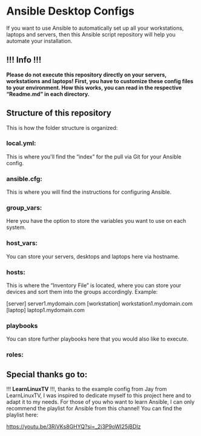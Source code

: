 # Ansible Desktop Configs

If you want to use Ansible to automatically set up all your workstations, laptops and servers, then this Ansible script repository will help you automate your installation.

## !!! Info !!!

**Please do not execute this repository directly on your servers, workstations and laptops!
First, you have to customize these config files to your environment. How this works, you can read in the respective “Readme.md” in each directory.**

## Structure of this repository

This is how the folder structure is organized:

### local.yml: 
This is where you'll find the “index” for the pull via Git for your Ansible config.

### ansible.cfg:
This is where you will find the instructions for configuring Ansible.

### group_vars:
Here you have the option to store the variables you want to use on each system.

### host_vars:
You can store your servers, desktops and laptops here via hostname.

### hosts:
This is where the “Inventory File” is located, where you can store your devices and sort them into the groups accordingly.
Example: 

[server]
server1.mydomain.com
[workstation]
workstation1.mydomain.com
[laptop]
laptop1.mydomain.com

### playbooks
You can store further playbooks here that you would also like to execute.

### roles:



## Special thanks go to:

 !!! **LearnLinuxTV** !!!, thanks to the example config from Jay from LearnLinuxTV, I was inspired to dedicate myself to this project here and to adapt it to my needs.
For those of you who want to learn Ansible, I can only recommend the playlist for Ansible from this channel!
You can find the playlist here:

https://youtu.be/3RiVKs8GHYQ?si=_2j3P9oWI25jBDIz